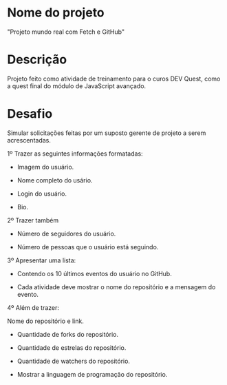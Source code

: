 # Nome do projeto

"Projeto mundo real com Fetch e GitHub"

# Descrição

Projeto feito como atividade de treinamento para o curos DEV Quest, como a quest final do módulo de JavaScript avançado.

# Desafio

Simular solicitações feitas por um suposto gerente de projeto a serem acrescentadas.

1º Trazer as seguintes informações formatadas:

* Imagem do usuário.

*  Nome completo do usário.

*  Login do usuário.

*  Bio.

2º Trazer também

* Número de seguidores do usuário.

*  Número de pessoas que o usuário está seguindo.

3º Apresentar uma lista:

* Contendo os 10 últimos eventos do usuário no GitHub.

* Cada atividade deve mostrar o nome do repositório e a mensagem do evento.

4º Além de trazer:

Nome do repositório e link.

* Quantidade de forks do repositório.

* Quantidade de estrelas do repositório.

* Quantidade de watchers do repositório.

* Mostrar a linguagem de programação do repositório.
